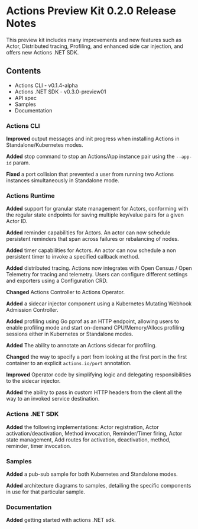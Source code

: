 # Actions Preview Kit 0.2.0 Release Notes

This preview kit includes many improvements and new features such as Actor, Distributed tracing, Profiling, and enhanced side car injection, and offers new Actions .NET SDK.

## Contents

* Actions CLI - v0.1.4-alpha
* Actions .NET SDK - v0.3.0-preview01
* API spec
* Samples
* Documentation

### Actions CLI

**Improved** output messages and init progress when installing Actions in Standalone/Kubernetes modes.

**Added** stop command to stop an Actions/App instance pair using the `--app-id` param.

**Fixed** a port collision that prevented a user from running two Actions instances simultaneously in Standalone mode.

### Actions Runtime

**Added** support for granular state management for Actors, conforming with the regular state endpoints for saving multiple key/value pairs for a given Actor ID.

**Added** reminder capabilities for Actors. An actor can now schedule persistent reminders that span across failures or rebalancing of nodes.

**Added** timer capabilities for Actors. An actor can now schedule a non persistent timer to invoke a specified callback method.

**Added** distributed tracing. Actions now integrates with Open Census / Open Telemetry for tracing and telemetry. Users can configure different settings and exporters using a Configuration CRD.

**Changed** Actions Controller to Actions Operator.

**Added** a sidecar injector component using a Kubernetes Mutating Webhook Admission Controller.

**Added** profiling using Go pprof as an HTTP endpoint, allowing users to enable profiling mode and start on-demand CPU/Memory/Allocs profiling sessions either in Kubernetes or Standalone modes.

**Added** The ability to annotate an Actions sidecar for profiling.

**Changed** the way to specify a port from looking at the first port in the first container to an explicit `actions.io/port` annotation.

**Improved** Operator code by simplifying logic and delegating responsibilities to the sidecar injector.

**Added** the ability to pass in custom HTTP headers from the client all the way to an invoked service destination.

### Actions .NET SDK

**Added** the following implementations:
Actor registration,
Actor activation/deactivation,
Method invocation,
Reminder/Timer firing,
Actor state management,
Add routes for activation, deactivation, method, reminder, timer invocation.

### Samples

**Added** a pub-sub sample for both Kubernetes and Standalone modes.

**Added** architecture diagrams to samples, detailing the specific components in use for that particular sample.

### Documentation

**Added** getting started with actions .NET sdk.
